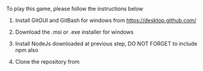To play this game, please follow the instructions below




1. Install GitGUI and GitBash for windows from https://desktop.github.com/

2. Download the .msi or .exe installer for windows

3. Install NodeJs downloaded at previous step, DO NOT FORGET to include npm also

4. Clone the repository from 